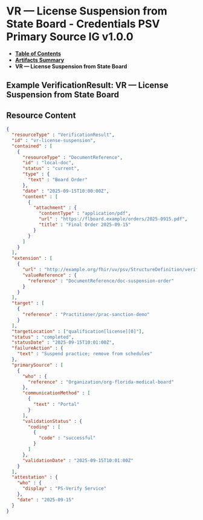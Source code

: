 # VR — License Suspension from State Board - Credentials PSV Primary Source IG v1.0.0

* [**Table of Contents**](toc.md)
* [**Artifacts Summary**](artifacts.md)
* **VR — License Suspension from State Board**

## Example VerificationResult: VR — License Suspension from State Board



## Resource Content

```json
{
  "resourceType" : "VerificationResult",
  "id" : "vr-license-suspension",
  "contained" : [
    {
      "resourceType" : "DocumentReference",
      "id" : "local-doc",
      "status" : "current",
      "type" : {
        "text" : "Board Order"
      },
      "date" : "2025-09-15T10:00:00Z",
      "content" : [
        {
          "attachment" : {
            "contentType" : "application/pdf",
            "url" : "https://flboard.example/orders/2025-0915.pdf",
            "title" : "Final Order 2025-09-15"
          }
        }
      ]
    }
  ],
  "extension" : [
    {
      "url" : "http://example.org/fhir/uv/psv/StructureDefinition/verification-evidence",
      "valueReference" : {
        "reference" : "DocumentReference/doc-suspension-order"
      }
    }
  ],
  "target" : [
    {
      "reference" : "Practitioner/prac-sanction-demo"
    }
  ],
  "targetLocation" : ["qualification[license][0]"],
  "status" : "completed",
  "statusDate" : "2025-09-15T10:01:00Z",
  "failureAction" : {
    "text" : "Suspend practice; remove from schedules"
  },
  "primarySource" : [
    {
      "who" : {
        "reference" : "Organization/org-florida-medical-board"
      },
      "communicationMethod" : [
        {
          "text" : "Portal"
        }
      ],
      "validationStatus" : {
        "coding" : [
          {
            "code" : "successful"
          }
        ]
      },
      "validationDate" : "2025-09-15T10:01:00Z"
    }
  ],
  "attestation" : {
    "who" : {
      "display" : "PS-Verify Service"
    },
    "date" : "2025-09-15"
  }
}

```
